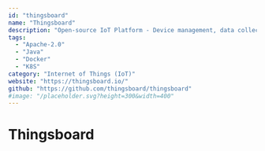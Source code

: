```yaml
---
id: "thingsboard"
name: "Thingsboard"
description: "Open-source IoT Platform - Device management, data collection, processing and visualization."
tags:
  - "Apache-2.0"
  - "Java"
  - "Docker"
  - "K8S"
category: "Internet of Things (IoT)"
website: "https://thingsboard.io/"
github: "https://github.com/thingsboard/thingsboard"
#image: "/placeholder.svg?height=300&width=400"
---
```


# Thingsboard
